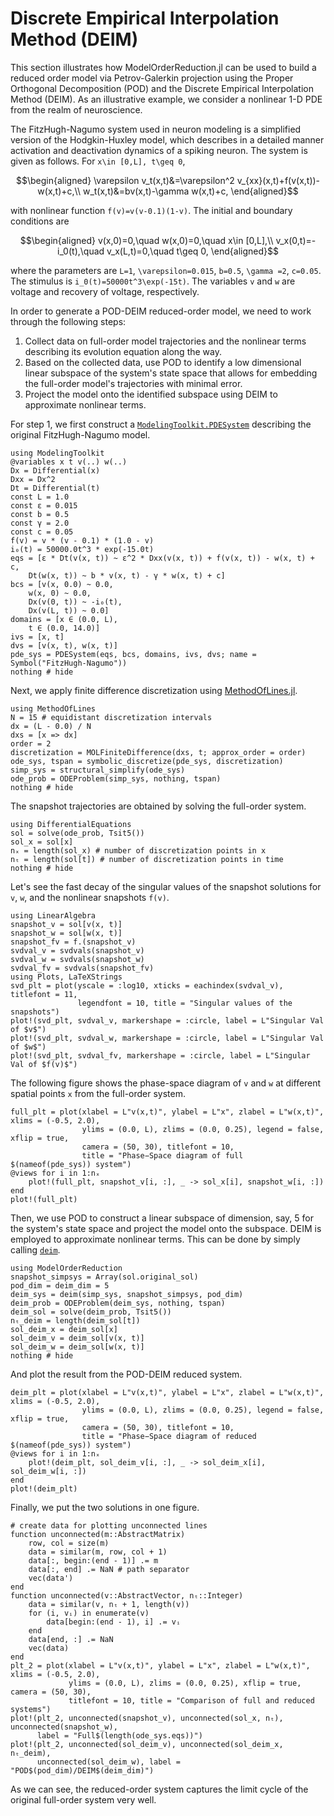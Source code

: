 # Discrete Empirical Interpolation Method (DEIM)

This section illustrates how ModelOrderReduction.jl can be used to build a reduced order 
model via Petrov-Galerkin projection using the Proper Orthogonal Decomposition (POD) and 
the Discrete Empirical Interpolation Method (DEIM). As an illustrative example, we consider 
a nonlinear 1-D PDE from the realm of neuroscience.

The FitzHugh-Nagumo system used in neuron modeling is a simplified version of the 
Hodgkin-Huxley model, which describes in a detailed manner activation and deactivation 
dynamics of a spiking neuron. The system is given as follows. For ``x\in [0,L], t\geq 0``,

```math
\begin{aligned}
\varepsilon v_t(x,t)&=\varepsilon^2 v_{xx}(x,t)+f(v(x,t))-w(x,t)+c,\\
w_t(x,t)&=bv(x,t)-\gamma w(x,t)+c,
\end{aligned}
```

with nonlinear function ``f(v)=v(v-0.1)(1-v)``. The initial and boundary conditions are

```math
\begin{aligned}
v(x,0)=0,\quad w(x,0)=0,\quad x\in [0,L],\\
v_x(0,t)=-i_0(t),\quad v_x(L,t)=0,\quad t\geq 0,
\end{aligned}
```

where the parameters are ``L=1``, ``\varepsilon=0.015``, ``b=0.5``, ``\gamma =2``, 
``c=0.05``. The stimulus is ``i_0(t)=50000t^3\exp(-15t)``. The variables ``v`` and ``w`` 
are voltage and recovery of voltage, respectively.

In order to generate a POD-DEIM reduced-order model, we need to work through the following 
steps:

1. Collect data on full-order model trajectories and the nonlinear terms describing its evolution equation along the way.
1. Based on the collected data, use POD to identify a low dimensional linear subspace of the system's state space that allows for embedding the full-order model's trajectories with minimal error.
1. Project the model onto the identified subspace using DEIM to approximate nonlinear terms.

For step 1, we first construct a 
[`ModelingToolkit.PDESystem`](https://mtk.sciml.ai/stable/systems/PDESystem/) 
describing the original FitzHugh-Nagumo model.

```@example deim_FitzHugh_Nagumo
using ModelingToolkit
@variables x t v(..) w(..)
Dx = Differential(x)
Dxx = Dx^2
Dt = Differential(t)
const L = 1.0
const ε = 0.015
const b = 0.5
const γ = 2.0
const c = 0.05
f(v) = v * (v - 0.1) * (1.0 - v)
i₀(t) = 50000.0t^3 * exp(-15.0t)
eqs = [ε * Dt(v(x, t)) ~ ε^2 * Dxx(v(x, t)) + f(v(x, t)) - w(x, t) + c,
    Dt(w(x, t)) ~ b * v(x, t) - γ * w(x, t) + c]
bcs = [v(x, 0.0) ~ 0.0,
    w(x, 0) ~ 0.0,
    Dx(v(0, t)) ~ -i₀(t),
    Dx(v(L, t)) ~ 0.0]
domains = [x ∈ (0.0, L),
    t ∈ (0.0, 14.0)]
ivs = [x, t]
dvs = [v(x, t), w(x, t)]
pde_sys = PDESystem(eqs, bcs, domains, ivs, dvs; name = Symbol("FitzHugh-Nagumo"))
nothing # hide
```

Next, we apply finite difference discretization using 
[MethodOfLines.jl](https://github.com/SciML/MethodOfLines.jl).

```@example deim_FitzHugh_Nagumo
using MethodOfLines
N = 15 # equidistant discretization intervals
dx = (L - 0.0) / N
dxs = [x => dx]
order = 2
discretization = MOLFiniteDifference(dxs, t; approx_order = order)
ode_sys, tspan = symbolic_discretize(pde_sys, discretization)
simp_sys = structural_simplify(ode_sys)
ode_prob = ODEProblem(simp_sys, nothing, tspan)
nothing # hide
```

The snapshot trajectories are obtained by solving the full-order system. 

```@example deim_FitzHugh_Nagumo
using DifferentialEquations
sol = solve(ode_prob, Tsit5())
sol_x = sol[x]
nₓ = length(sol_x) # number of discretization points in x
nₜ = length(sol[t]) # number of discretization points in time
nothing # hide
```

Let's see the fast decay of the singular values of the snapshot solutions for ``v``, ``w``,
and the nonlinear snapshots ``f(v)``.

```@example deim_FitzHugh_Nagumo
using LinearAlgebra
snapshot_v = sol[v(x, t)]
snapshot_w = sol[w(x, t)]
snapshot_fv = f.(snapshot_v)
svdval_v = svdvals(snapshot_v)
svdval_w = svdvals(snapshot_w)
svdval_fv = svdvals(snapshot_fv)
using Plots, LaTeXStrings
svd_plt = plot(yscale = :log10, xticks = eachindex(svdval_v), titlefont = 11,
               legendfont = 10, title = "Singular values of the snapshots")
plot!(svd_plt, svdval_v, markershape = :circle, label = L"Singular Val of $v$")
plot!(svd_plt, svdval_w, markershape = :circle, label = L"Singular Val of $w$")
plot!(svd_plt, svdval_fv, markershape = :circle, label = L"Singular Val of $f(v)$")
```

The following figure shows the phase-space diagram of ``v`` and ``w`` at different spatial
points ``x`` from the full-order system.

```@example deim_FitzHugh_Nagumo
full_plt = plot(xlabel = L"v(x,t)", ylabel = L"x", zlabel = L"w(x,t)", xlims = (-0.5, 2.0),
                ylims = (0.0, L), zlims = (0.0, 0.25), legend = false, xflip = true,
                camera = (50, 30), titlefont = 10,
                title = "Phase−Space diagram of full $(nameof(pde_sys)) system")
@views for i in 1:nₓ
    plot!(full_plt, snapshot_v[i, :], _ -> sol_x[i], snapshot_w[i, :])
end
plot!(full_plt)
```

Then, we use POD to construct a linear subspace of dimension, say, 5 for the system's state
space and project the model onto the subspace. DEIM is employed to approximate nonlinear 
terms. This can be done by simply calling [`deim`](@ref).

```@example deim_FitzHugh_Nagumo
using ModelOrderReduction
snapshot_simpsys = Array(sol.original_sol)
pod_dim = deim_dim = 5
deim_sys = deim(simp_sys, snapshot_simpsys, pod_dim)
deim_prob = ODEProblem(deim_sys, nothing, tspan)
deim_sol = solve(deim_prob, Tsit5())
nₜ_deim = length(deim_sol[t])
sol_deim_x = deim_sol[x]
sol_deim_v = deim_sol[v(x, t)]
sol_deim_w = deim_sol[w(x, t)]
nothing # hide
```

And plot the result from the POD-DEIM reduced system.

```@example deim_FitzHugh_Nagumo
deim_plt = plot(xlabel = L"v(x,t)", ylabel = L"x", zlabel = L"w(x,t)", xlims = (-0.5, 2.0),
                ylims = (0.0, L), zlims = (0.0, 0.25), legend = false, xflip = true,
                camera = (50, 30), titlefont = 10,
                title = "Phase−Space diagram of reduced $(nameof(pde_sys)) system")
@views for i in 1:nₓ
    plot!(deim_plt, sol_deim_v[i, :], _ -> sol_deim_x[i], sol_deim_w[i, :])
end
plot!(deim_plt)
```

Finally, we put the two solutions in one figure.
```@example deim_FitzHugh_Nagumo
# create data for plotting unconnected lines
function unconnected(m::AbstractMatrix)
    row, col = size(m)
    data = similar(m, row, col + 1)
    data[:, begin:(end - 1)] .= m
    data[:, end] .= NaN # path separator
    vec(data')
end
function unconnected(v::AbstractVector, nₜ::Integer)
    data = similar(v, nₜ + 1, length(v))
    for (i, vᵢ) in enumerate(v)
        data[begin:(end - 1), i] .= vᵢ
    end
    data[end, :] .= NaN
    vec(data)
end
plt_2 = plot(xlabel = L"v(x,t)", ylabel = L"x", zlabel = L"w(x,t)", xlims = (-0.5, 2.0),
             ylims = (0.0, L), zlims = (0.0, 0.25), xflip = true, camera = (50, 30),
             titlefont = 10, title = "Comparison of full and reduced systems")
plot!(plt_2, unconnected(snapshot_v), unconnected(sol_x, nₜ), unconnected(snapshot_w),
      label = "Full$(length(ode_sys.eqs))")
plot!(plt_2, unconnected(sol_deim_v), unconnected(sol_deim_x, nₜ_deim),
      unconnected(sol_deim_w), label = "POD$(pod_dim)/DEIM$(deim_dim)")
```

As we can see, the reduced-order system captures the limit cycle of the original full-order 
system very well.
